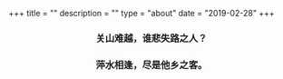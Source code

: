 +++
title = ""
description = ""
type = "about"
date = "2019-02-28"
+++

### <center>  关山难越，谁悲失路之人？</center>
### <center>  萍水相逢，尽是他乡之客。</center>


